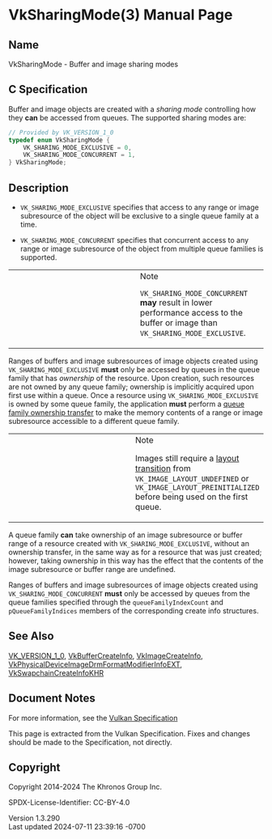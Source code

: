 # VkSharingMode(3) Manual Page

## Name

VkSharingMode - Buffer and image sharing modes



## <a href="#_c_specification" class="anchor"></a>C Specification

Buffer and image objects are created with a *sharing mode* controlling
how they **can** be accessed from queues. The supported sharing modes
are:

``` c
// Provided by VK_VERSION_1_0
typedef enum VkSharingMode {
    VK_SHARING_MODE_EXCLUSIVE = 0,
    VK_SHARING_MODE_CONCURRENT = 1,
} VkSharingMode;
```

## <a href="#_description" class="anchor"></a>Description

- `VK_SHARING_MODE_EXCLUSIVE` specifies that access to any range or
  image subresource of the object will be exclusive to a single queue
  family at a time.

- `VK_SHARING_MODE_CONCURRENT` specifies that concurrent access to any
  range or image subresource of the object from multiple queue families
  is supported.

<table>
<colgroup>
<col style="width: 50%" />
<col style="width: 50%" />
</colgroup>
<tbody>
<tr>
<td class="icon"><em></em></td>
<td class="content">Note
<p><code>VK_SHARING_MODE_CONCURRENT</code> <strong>may</strong> result
in lower performance access to the buffer or image than
<code>VK_SHARING_MODE_EXCLUSIVE</code>.</p></td>
</tr>
</tbody>
</table>

Ranges of buffers and image subresources of image objects created using
`VK_SHARING_MODE_EXCLUSIVE` **must** only be accessed by queues in the
queue family that has *ownership* of the resource. Upon creation, such
resources are not owned by any queue family; ownership is implicitly
acquired upon first use within a queue. Once a resource using
`VK_SHARING_MODE_EXCLUSIVE` is owned by some queue family, the
application **must** perform a <a
href="https://registry.khronos.org/vulkan/specs/1.3-extensions/html/vkspec.html#synchronization-queue-transfers"
target="_blank" rel="noopener">queue family ownership transfer</a> to
make the memory contents of a range or image subresource accessible to a
different queue family.

<table>
<colgroup>
<col style="width: 50%" />
<col style="width: 50%" />
</colgroup>
<tbody>
<tr>
<td class="icon"><em></em></td>
<td class="content">Note
<p>Images still require a <a
href="https://registry.khronos.org/vulkan/specs/1.3-extensions/html/vkspec.html#resources-image-layouts"
target="_blank" rel="noopener">layout transition</a> from
<code>VK_IMAGE_LAYOUT_UNDEFINED</code> or
<code>VK_IMAGE_LAYOUT_PREINITIALIZED</code> before being used on the
first queue.</p></td>
</tr>
</tbody>
</table>

A queue family **can** take ownership of an image subresource or buffer
range of a resource created with `VK_SHARING_MODE_EXCLUSIVE`, without an
ownership transfer, in the same way as for a resource that was just
created; however, taking ownership in this way has the effect that the
contents of the image subresource or buffer range are undefined.

Ranges of buffers and image subresources of image objects created using
`VK_SHARING_MODE_CONCURRENT` **must** only be accessed by queues from
the queue families specified through the `queueFamilyIndexCount` and
`pQueueFamilyIndices` members of the corresponding create info
structures.

## <a href="#_see_also" class="anchor"></a>See Also

[VK_VERSION_1_0](https://registry.khronos.org/vulkan/specs/1.3-extensions/man/html/VK_VERSION_1_0.html),
[VkBufferCreateInfo](https://registry.khronos.org/vulkan/specs/1.3-extensions/man/html/VkBufferCreateInfo.html),
[VkImageCreateInfo](https://registry.khronos.org/vulkan/specs/1.3-extensions/man/html/VkImageCreateInfo.html),
[VkPhysicalDeviceImageDrmFormatModifierInfoEXT](https://registry.khronos.org/vulkan/specs/1.3-extensions/man/html/VkPhysicalDeviceImageDrmFormatModifierInfoEXT.html),
[VkSwapchainCreateInfoKHR](https://registry.khronos.org/vulkan/specs/1.3-extensions/man/html/VkSwapchainCreateInfoKHR.html)

## <a href="#_document_notes" class="anchor"></a>Document Notes

For more information, see the <a
href="https://registry.khronos.org/vulkan/specs/1.3-extensions/html/vkspec.html#VkSharingMode"
target="_blank" rel="noopener">Vulkan Specification</a>

This page is extracted from the Vulkan Specification. Fixes and changes
should be made to the Specification, not directly.

## <a href="#_copyright" class="anchor"></a>Copyright

Copyright 2014-2024 The Khronos Group Inc.

SPDX-License-Identifier: CC-BY-4.0

Version 1.3.290  
Last updated 2024-07-11 23:39:16 -0700
